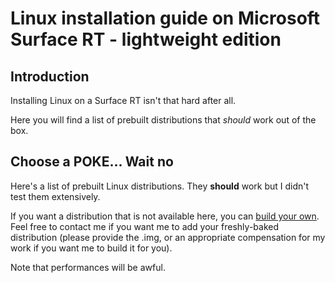 # Linux installation guide on Microsoft Surface RT - lightweight edition

## Introduction

Installing Linux on a Surface RT isn't that hard after all.

Here you will find a list of prebuilt distributions that *should* work out of the box.


## Choose a POKE... Wait no

Here's a list of prebuilt Linux distributions.
They **should** work but I didn't test them extensively.

If you want a distribution that is not available here, you can [build your own](INSTALL_DETAILED.md).
Feel free to contact me if you want me to add your freshly-baked distribution (please provide the .img, or an appropriate compensation for my work if you want me to build it for you).

Note that performances will be awful.


